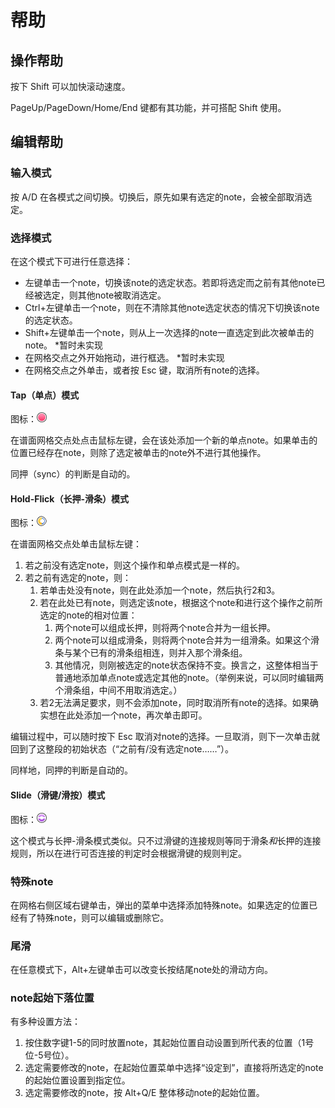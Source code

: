 ﻿
# 帮助

## 操作帮助

按下 Shift 可以加快滚动速度。

PageUp/PageDown/Home/End 键都有其功能，并可搭配 Shift 使用。

## 编辑帮助

### 输入模式

按 A/D 在各模式之间切换。切换后，原先如果有选定的note，会被全部取消选定。

### 选择模式

在这个模式下可进行任意选择：

- 左键单击一个note，切换该note的选定状态。若即将选定而之前有其他note已经被选定，则其他note被取消选定。
- Ctrl+左键单击一个note，则在不清除其他note选定状态的情况下切换该note的选定状态。
- Shift+左键单击一个note，则从上一次选择的note一直选定到此次被单击的note。 \*暂时未实现
- 在网格交点之外开始拖动，进行框选。 \*暂时未实现
- 在网格交点之外单击，或者按 Esc 键，取消所有note的选择。

#### Tap（单点）模式

图标：![单点](Images/IconNoteTap.png)

在谱面网格交点处点击鼠标左键，会在该处添加一个新的单点note。如果单击的位置已经存在note，则除了选定被单击的note外不进行其他操作。

同押（sync）的判断是自动的。

#### Hold-Flick（长押-滑条）模式

图标：![长押-滑条](Images/IconNoteHoldFLick.png)

在谱面网格交点处单击鼠标左键：

1. 若之前没有选定note，则这个操作和单点模式是一样的。
2. 若之前有选定的note，则：
    1. 若单击处没有note，则在此处添加一个note，然后执行2和3。
    2. 若在此处已有note，则选定该note，根据这个note和进行这个操作之前所选定的note的相对位置：
        1. 两个note可以组成长押，则将两个note合并为一组长押。
        2. 两个note可以组成滑条，则将两个note合并为一组滑条。如果这个滑条与某个已有的滑条组相连，则并入那个滑条组。
        3. 其他情况，则刚被选定的note状态保持不变。换言之，这整体相当于普通地添加单点note或选定其他的note。（举例来说，可以同时编辑两个滑条组，中间不用取消选定。）
    3. 若2无法满足要求，则不会添加note，同时取消所有note的选择。如果确实想在此处添加一个note，再次单击即可。

编辑过程中，可以随时按下 Esc 取消对note的选择。一旦取消，则下一次单击就回到了这整段的初始状态（“之前有/没有选定note……”）。

同样地，同押的判断是自动的。

#### Slide（滑键/滑按）模式

图标：![滑键](Images/IconNoteSlide.png)

这个模式与长押-滑条模式类似。只不过滑键的连接规则等同于滑条*和*长押的连接规则，所以在进行可否连接的判定时会根据滑键的规则判定。

### 特殊note

在网格右侧区域右键单击，弹出的菜单中选择添加特殊note。如果选定的位置已经有了特殊note，则可以编辑或删除它。

### 尾滑

在任意模式下，Alt+左键单击可以改变长按结尾note处的滑动方向。

### note起始下落位置

有多种设置方法：

1. 按住数字键1-5的同时放置note，其起始位置自动设置到所代表的位置（1号位-5号位）。
2. 选定需要修改的note，在起始位置菜单中选择“设定到”，直接将所选定的note的起始位置设置到指定位。
3. 选定需要修改的note，按 Alt+Q/E 整体移动note的起始位置。
